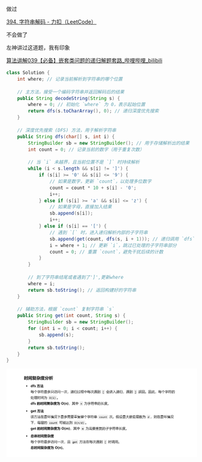 

做过



[394. 字符串解码 - 力扣（LeetCode）](https://leetcode.cn/problems/decode-string/description/?envType=study-plan-v2&envId=top-100-liked)



不会做了



左神讲过这道题，我有印象



[算法讲解039【必备】嵌套类问题的递归解题套路_哔哩哔哩_bilibili](https://www.bilibili.com/video/BV1JP411p7KG/?spm_id_from=333.1387.upload.video_card.click&vd_source=96c1635797a0d7626fb60e973a29da38)





```java
class Solution {
    int where; // 记录当前解析到字符串的哪个位置

    // 主方法，接受一个编码字符串并返回解码后的结果
    public String decodeString(String s) {
        where = 0; // 初始化 `where` 为 0，表示起始位置
        return dfs(s.toCharArray(), 0); // 递归深度优先搜索
    }

    // 深度优先搜索 (DFS) 方法，用于解析字符串
    public String dfs(char[] s, int i) {
        StringBuilder sb = new StringBuilder(); // 用于存储解析出的结果
        int count = 0; // 记录当前的数字（用于重复次数）
        
        // 当 `i` 未越界，且当前位置不是 `]` 时持续解析
        while (i < s.length && s[i] != ']') {
            if (s[i] >= '0' && s[i] <= '9') {
                // 如果是数字，更新 `count`，以处理多位数字
                count = count * 10 + s[i] - '0';
                i++;
            } else if (s[i] >= 'a' && s[i] <= 'z') {
                // 如果是字母，直接加入结果
                sb.append(s[i]);
                i++;
            } else if (s[i] == '[') {
                // 遇到 `[` 时，进入递归解析内部的子字符串
                sb.append(get(count, dfs(s, i + 1))); // 递归调用 `dfs` 处理子字符串
                i = where + 1; // 更新 `i`，跳过已处理的子字符串部分
                count = 0; // 重置 `count`，避免干扰后续的计数
            }
        }
        
        // 到了字符串结尾或者遇到了']',更新where
        where = i;
        return sb.toString(); // 返回构建好的字符串
    }

    // 辅助方法，根据 `count` 复制字符串 `s`
    public String get(int count, String s) {
        StringBuilder sb = new StringBuilder();
        for (int i = 0; i < count; i++) {
            sb.append(s);
        }
        return sb.toString();
    }
}

```



![{E47327CE-E1A0-47DA-9BB5-95ED1FDF3943}](assets/{E47327CE-E1A0-47DA-9BB5-95ED1FDF3943}.png)
